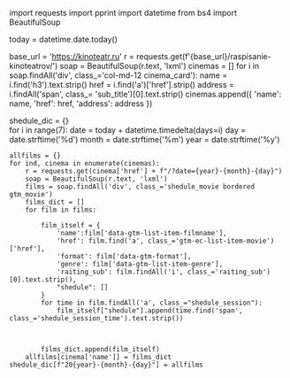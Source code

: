 import requests
import pprint
import datetime
from bs4 import BeautifulSoup




today = datetime.date.today()

base_url = 'https://kinoteatr.ru'
r = requests.get(f'{base_url}/raspisanie-kinoteatrov/')
soap = BeautifulSoup(r.text, 'lxml')
cinemas = []
for i in soap.findAll('div', class_='col-md-12 cinema_card'):
    name = i.find('h3').text.strip()
    href = i.find('a')['href'].strip()
    address = i.findAll('span', class_= 'sub_title')[0].text.strip()
    cinemas.append({
        'name': name,
        'href': href,
        'address': address
    })

    
shedule_dic = {}    
for i in range(7):
    date = today + datetime.timedelta(days=i)
    day = date.strftime('%d')
    month = date.strftime('%m')
    year = date.strftime('%y')
    

    
    allfilms = {}    
    for ind, cinema in enumerate(cinemas):
        r = requests.get(cinema['href'] + f"/?date={year}-{month}-{day}")
        soap = BeautifulSoup(r.text, 'lxml')
        films = soap.findAll('div', class_='shedule_movie bordered gtm_movie')
        films_dict = []
        for film in films:

            film_itself = {
                'name':film['data-gtm-list-item-filmname'],
                'href': film.find('a', class_='gtm-ec-list-item-movie')['href'],
                'format': film['data-gtm-format'],
                'genre': film['data-gtm-list-item-genre'],
                'raiting_sub': film.findAll('i', class_='raiting_sub')[0].text.strip(),
                "shedule": []
            }
            for time in film.findAll('a', class_="shedule_session"):
                film_itself["shedule"].append(time.find('span', class_='shedule_session_time').text.strip())

            

            films_dict.append(film_itself)    
        allfilms[cinema['name']] = films_dict
    shedule_dic[f"20{year}-{month}-{day}"] = allfilms
    
    
